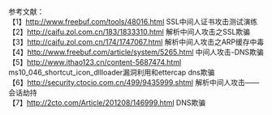 </br>参考文献：
</br>【1】http://www.freebuf.com/tools/48016.html              SSL中间人证书攻击测试演练
</br>【2】http://caifu.zol.com.cn/183/1833310.html             解析中间人攻击之SSL欺骗
</br>【3】http://caifu.zol.com.cn/174/1747067.html             解析中间人攻击之ARP缓存中毒
</br>【4】http://www.freebuf.com/article/system/5265.html      中间人攻击-DNS欺骗
</br>【5】http://www.ithao123.cn/content-5687474.html          ms10_046_shortcut_icon_dllloader漏洞利用和ettercap dns欺骗
</br>【6】http://security.ctocio.com.cn/499/9435999.shtml      解析中间人攻击——会话劫持
</br>【7】http://2cto.com/Article/201208/146999.html           DNS欺骗
